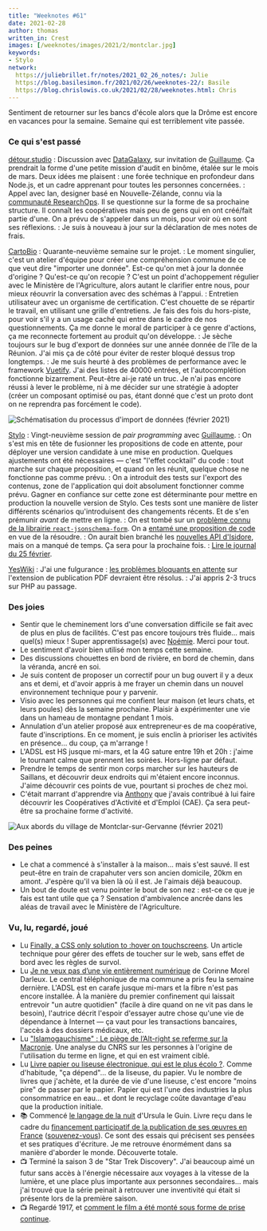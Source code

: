 ```yaml
---
title: "Weeknotes #61"
date: 2021-02-28
author: thomas
written_in: Crest
images: [/weeknotes/images/2021/2/montclar.jpg]
keywords:
- Stylo
network:
  https://juliebrillet.fr/notes/2021_02_26_notes/: Julie
  https://blog.basilesimon.fr/2021/02/26/weeknotes-22/: Basile
  https://blog.chrislowis.co.uk/2021/02/28/weeknotes.html: Chris
---
```


Sentiment de retourner sur les bancs d'école alors que la Drôme est encore en vacances pour la semaine. Semaine qui est terriblement vite passée.

<!--more-->

### Ce qui s'est passé

[détour.studio]
: Discussion avec [DataGalaxy](https://www.datagalaxy.com/), sur invitation de [Guillaume]. Ça prendrait la forme d'une petite mission d'audit en binôme, étalée sur le mois de mars. Deux idées me plaisent : une forée technique en profondeur dans Node.js, et un cadre apprenant pour toutes les personnes concernées.
: Appel avec Ian, designer basé en Nouvelle-Zélande, connu via la [communauté ResearchOps](https://researchops.community/). Il se questionne sur la forme de sa prochaine structure. Il connaît les coopératives mais peu de gens qui en ont créé/fait partie d'une. On a prévu de s'appeler dans un mois, pour voir où en sont ses réflexions.
: Je suis à nouveau à jour sur la déclaration de mes notes de frais.

[CartoBio]
: Quarante-neuvième semaine sur le projet.
: Le moment singulier, c'est un atelier d'équipe pour créer une compréhension commune de ce que veut dire "importer une donnée". Est-ce qu'on met à jour la donnée d'origine ? Qu'est-ce qu'on recopie ? C'est un point d'achoppement régulier avec le Ministère de l'Agriculture, alors autant le clarifier entre nous, pour mieux réouvrir la conversation avec des schémas à l'appui.
: Entretien utilisateur avec un organisme de certification. C'est chouette de se répartir le travail, en utilisant une grille d'entretiens. Je fais des fois du hors-piste, pour voir s'il y a un usage caché qui entre dans le cadre de nos questionnements. Ça me donne le moral de participer à ce genre d'actions, ça me reconnecte fortement au produit qu'on développe.
: Je sèche toujours sur le bug d'export de données sur une année donnée de l'île de la Réunion. J'ai mis ça de côté pour éviter de rester bloqué dessus trop longtemps.
: Je me suis heurté à des problèmes de performance avec le framework [Vuetify](https://www.vuetifyjs.com/). J'ai des listes de 40000 entrées, et l'autocomplétion fonctionne bizarrement. Peut-être ai-je raté un truc. Je n'ai pas encore réussi à lever le problème, ni à me décider sur une stratégie à adopter (créer un composant optimisé ou pas, étant donné que c'est un proto dont on ne reprendra pas forcément le code).

![](/weeknotes/images/2021/2/cartobio-import-donnees.png "Schématisation du processus d'import de données (février 2021)")

[Stylo]
: Vingt-neuvième session de _pair programming_ avec [Guillaume].
: On s'est mis en tête de fusionner les propositions de code en attente, pour déployer une version candidate à une mise en production. Quelques ajustements ont été nécessaires — c'est "l'effet cocktail" du code : tout marche sur chaque proposition, et quand on les réunit, quelque chose ne fonctionne pas comme prévu.
: On a introduit des tests sur l'export des contenus, zone de l'application qui doit absolument fonctionner comme prévu. Gagner en confiance sur cette zone est déterminante pour mettre en production la nouvelle version de Stylo. Ces tests sont une manière de lister différents scénarios qu'introduisent des changements récents. Et de s'en prémunir _avant_ de mettre en ligne.
: On est tombé sur un [problème connu de la librairie `react-jsonschema-form`](https://github.com/rjsf-team/react-jsonschema-form/issues/1041). On a [entamé une proposition de code](https://github.com/rjsf-team/react-jsonschema-form/pull/2251) en vue de la résoudre.
: On aurait bien branché les [nouvelles API d'Isidore](https://isidore.science/api), mais on a manqué de temps. Ça sera pour la prochaine fois.
: [Lire le journal du 25 février](https://github.com/EcrituresNumeriques/stylo/blob/master/JOURNAL.md#jeudi-25-f%C3%A9vrier-2021).

[YesWiki]
: J'ai une fulgurance : [les problèmes bloquants en attente](https://github.com/YesWiki/yeswiki-extension-publication/pull/34) sur l'extension de publication PDF devraient être résolus.
: J'ai appris 2-3 trucs sur PHP au passage.

### Des joies

- Sentir que le cheminement lors d'une conversation difficile se fait avec de plus en plus de facilités. C'est pas encore toujours très fluide… mais quel(s) mieux ! Super apprentissage(s) avec [Noémie]. Merci pour tout.
- Le sentiment d'avoir bien utilisé mon temps cette semaine.
- Des discussions chouettes en bord de rivière, en bord de chemin, dans la véranda, ancré en soi.
- Je suis content de proposer un correctif pour un bug ouvert il y a deux ans et demi, et d'avoir appris à me frayer un chemin dans un nouvel environnement technique pour y parvenir.
- Visio avec les personnes qui me confient leur maison (et leurs chats, et leurs poules) dès la semaine prochaine. Plaisir à expérimenter une vie dans un hameau de montagne pendant 1 mois.
- Annulation d'un atelier proposé aux entrepreneur·es de ma coopérative, faute d'inscriptions. En ce moment, je suis enclin à prioriser les activités en présence… du coup, ça m'arrange !
- L'ADSL est HS jusque mi-mars, et la 4G sature entre 19h et 20h : j'aime le tournant calme que prennent les soirées. Hors-ligne par défaut.
- Prendre le temps de sentir mon corps marcher sur les hauteurs de Saillans, et découvrir deux endroits qui m'étaient encore inconnus. J'aime découvrir ces points de vue, pourtant si proches de chez moi.
- C'était marrant d'apprendre via [Anthony](https://ricaud.me) que j'avais contribué à lui faire découvrir les Coopératives d'Activité et d'Emploi (CAE). Ça sera peut-être sa prochaine forme d'activité.

![](/weeknotes/images/2021/2/montclar.jpg "Aux abords du village de Montclar-sur-Gervanne (février 2021)")

### Des peines

- Le chat a commencé à s'installer à la maison… mais s'est sauvé. Il est peut-être en train de crapahuter vers son ancien domicile, 20km en amont. J'espère qu'il va bien là où il est. Je l'aimais déjà beaucoup.
- Un bout de doute est venu pointer le bout de son nez : est-ce ce que je fais est tant utile que ça ? Sensation d'ambivalence ancrée dans les aléas de travail avec le Ministère de l'Agriculture.

### Vu, lu, regardé, joué

- Lu [Finally, a CSS only solution to :hover on touchscreens](https://medium.com/@mezoistvan/finally-a-css-only-solution-to-hover-on-touchscreens-c498af39c31c). Un article technique pour gérer des effets de toucher sur le web, sans effet de bord avec les règles de survol.
- Lu [Je ne veux pas d’une vie entièrement numérique](https://m.reporterre.net/Je-ne-veux-pas-d-une-vie-entierement-numerique) de Corinne Morel Darleux. Le central téléphonique de ma commune a pris feu la semaine dernière. L'ADSL est en carafe jusque mi-mars et la fibre n'est pas encore installée. À la manière du premier confinement qui laissait entrevoir "un autre quotidien" (facile à dire quand on ne vit pas dans le besoin), l'autrice décrit l'espoir d'essayer autre chose qu'une vie de dépendance à Internet — ça vaut pour les transactions bancaires, l'accès à des dossiers médicaux, etc.
- Lu ["Islamogauchisme" : Le piège de l’Alt-right se referme sur la Macronie](https://politoscope.org/2021/02/islamogauchisme-le-piege-de-lalt-right-se-referme-sur-la-macronie/). Une analyse du CNRS sur les personnes à l'origine de l'utilisation du terme en ligne, et qui en est vraiment ciblé.
- Lu [Livre papier ou liseuse électronique, qui est le plus écolo ?](https://reporterre.net/Livre-papier-ou-liseuse-electronique-qui-est-le-plus-ecolo). Comme d'habitude, "ça dépend"… de la liseuse, du papier. Vu le nombre de livres que j'achète, et la durée de vie d'une liseuse, c'est encore "moins pire" de passer par le papier. Papier qui est l'une des industries la plus consommatrice en eau… et dont le recyclage coûte davantage d'eau que la production initiale.
- 📚 Commencé [le langage de la nuit](https://www.auxforgesdevulcain.fr/collections/essais/le-langage-de-la-nuit/) d'Ursula le Guin. Livre reçu dans le cadre du [financement participatif de la publication de ses œuvres en France](https://www.ulule.com/ursula-k-le-guin/) ([souvenez-vous](/weeknotes/50/)). Ce sont des essais qui précisent ses pensées et ses pratiques d'écriture. Je me retrouve énormément dans sa manière d'aborder le monde. Découverte totale.
- 📺 Terminé la saison 3 de "Star Trek Discovery". J'ai beaucoup aimé un futur sans accès à l'énergie nécessaire aux voyages à la vitesse de la lumière, et une place plus importante aux personnes secondaires… mais j'ai trouvé que la série peinait à retrouver une inventivité qui était si présente lors de la première saison.
- 📺 Regardé 1917, et [comment le film a été monté sous forme de prise continue](https://www.youtube.com/watch?v=kMBnvz-dEXw).

[détour.studio]: /
[Stylo]: https://github.com/EcrituresNumeriques/stylo
[CartoBio]: https://cartobio.org/
[La Zone]: http://la.zone
[YesWiki]: https://yeswiki.net
[Rencontres de Die et de la Biovallée]: https://www.ecologieauquotidien.fr/

[Noémie]: https://noemiegirard.co
[Guillaume]: https://www.yuzutech.fr/
[Antoine]: https://www.quaternum.net/
[Yannick]: https://elsif.fr/
[Basile]: https://basilesimon.fr/
[Maïtané]: https://maiwann.net/
[Laurent]: https://cocotier.xyz/
